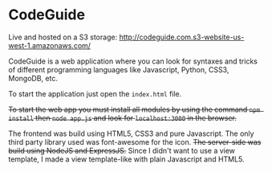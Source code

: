 # CodeGuide

Live and hosted on a S3 storage: <http://codeguide.com.s3-website-us-west-1.amazonaws.com/>

CodeGuide is a web application where you can look for syntaxes and tricks of different programming languages like Javascript, Python, CSS3, MongoDB, etc.

To start the application just open the `index.html` file.

~~To start the web app you must install all modules by using the command `npm install` then `node app.js` and look for `localhost:3000` in the browser.~~

The frontend was build using HTML5, CSS3 and pure Javascript. The only third party library used was font-awesome for the icon. ~~The server-side was build using NodeJS and ExpressJS.~~ Since I didn't want to use a view template, I made a view template-like with plain Javascript and HTML5.